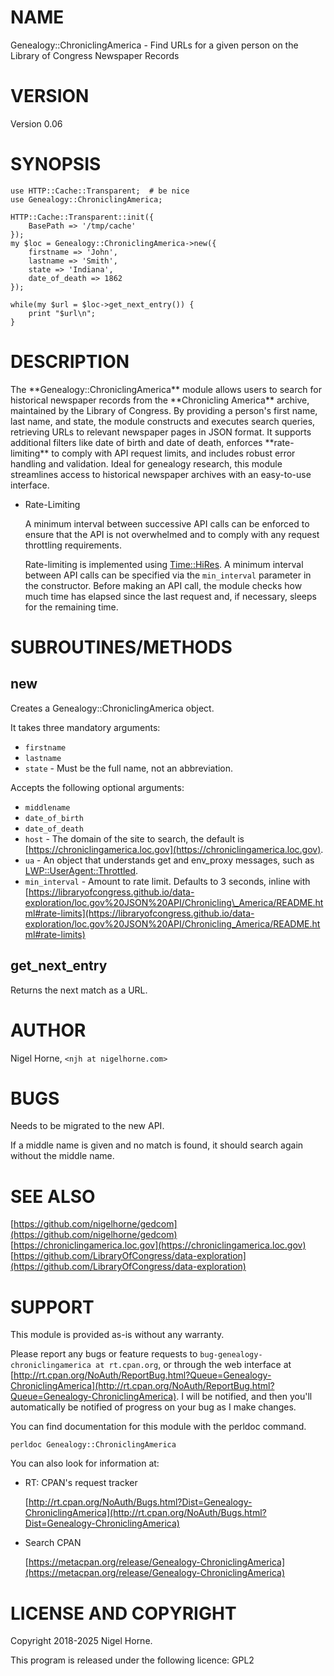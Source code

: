 # NAME

Genealogy::ChroniclingAmerica - Find URLs for a given person on the Library of Congress Newspaper Records

# VERSION

Version 0.06

# SYNOPSIS

    use HTTP::Cache::Transparent;  # be nice
    use Genealogy::ChroniclingAmerica;

    HTTP::Cache::Transparent::init({
        BasePath => '/tmp/cache'
    });
    my $loc = Genealogy::ChroniclingAmerica->new({
        firstname => 'John',
        lastname => 'Smith',
        state => 'Indiana',
        date_of_death => 1862
    });

    while(my $url = $loc->get_next_entry()) {
        print "$url\n";
    }

# DESCRIPTION

The \*\*Genealogy::ChroniclingAmerica\*\* module allows users to search for historical newspaper records from the \*\*Chronicling America\*\* archive,
maintained by the Library of Congress.
By providing a person's first name,
last name,
and state,
the module constructs and executes search queries,
retrieving URLs to relevant newspaper pages in JSON format.
It supports additional filters like date of birth and date of death,
enforces \*\*rate-limiting\*\* to comply with API request limits,
and includes robust error handling and validation.
Ideal for genealogy research,
this module streamlines access to historical newspaper archives with an easy-to-use interface.

- Rate-Limiting

    A minimum interval between successive API calls can be enforced to ensure that the API is not overwhelmed and to comply with any request throttling requirements.

    Rate-limiting is implemented using [Time::HiRes](https://metacpan.org/pod/Time%3A%3AHiRes).
    A minimum interval between API
    calls can be specified via the `min_interval` parameter in the constructor.
    Before making an API call,
    the module checks how much time has elapsed since the
    last request and,
    if necessary,
    sleeps for the remaining time.

# SUBROUTINES/METHODS

## new

Creates a Genealogy::ChroniclingAmerica object.

It takes three mandatory arguments:

- `firstname`
- `lastname`
- `state` - Must be the full name,
not an abbreviation.

Accepts the following optional arguments:

- `middlename`
- `date_of_birth`
- `date_of_death`
- `host` - The domain of the site to search, the default is [https://chroniclingamerica.loc.gov](https://chroniclingamerica.loc.gov).
- `ua` - An object that understands get and env\_proxy messages,
such as [LWP::UserAgent::Throttled](https://metacpan.org/pod/LWP%3A%3AUserAgent%3A%3AThrottled).
- `min_interval` - Amount to rate limit.
Defaults to 3 seconds,
inline with [https://libraryofcongress.github.io/data-exploration/loc.gov%20JSON%20API/Chronicling\_America/README.html#rate-limits](https://libraryofcongress.github.io/data-exploration/loc.gov%20JSON%20API/Chronicling_America/README.html#rate-limits)

## get\_next\_entry

Returns the next match as a URL.

# AUTHOR

Nigel Horne, `<njh at nigelhorne.com>`

# BUGS

Needs to be migrated to the new API.

If a middle name is given and no match is found,
it should search again without the middle name.

# SEE ALSO

[https://github.com/nigelhorne/gedcom](https://github.com/nigelhorne/gedcom)
[https://chroniclingamerica.loc.gov](https://chroniclingamerica.loc.gov)
[https://github.com/LibraryOfCongress/data-exploration](https://github.com/LibraryOfCongress/data-exploration)

# SUPPORT

This module is provided as-is without any warranty.

Please report any bugs or feature requests to `bug-genealogy-chroniclingamerica at rt.cpan.org`,
or through the web interface at
[http://rt.cpan.org/NoAuth/ReportBug.html?Queue=Genealogy-ChroniclingAmerica](http://rt.cpan.org/NoAuth/ReportBug.html?Queue=Genealogy-ChroniclingAmerica).
I will be notified, and then you'll
automatically be notified of progress on your bug as I make changes.

You can find documentation for this module with the perldoc command.

    perldoc Genealogy::ChroniclingAmerica

You can also look for information at:

- RT: CPAN's request tracker

    [http://rt.cpan.org/NoAuth/Bugs.html?Dist=Genealogy-ChroniclingAmerica](http://rt.cpan.org/NoAuth/Bugs.html?Dist=Genealogy-ChroniclingAmerica)

- Search CPAN

    [https://metacpan.org/release/Genealogy-ChroniclingAmerica](https://metacpan.org/release/Genealogy-ChroniclingAmerica)

# LICENSE AND COPYRIGHT

Copyright 2018-2025 Nigel Horne.

This program is released under the following licence: GPL2
